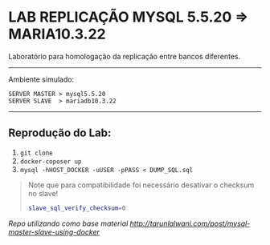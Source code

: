 # LAB REPLICAÇÃO MYSQL 5.5.20 => MARIA10.3.22

Laboratório para homologação da replicação entre bancos diferentes.

---
Ambiente simulado:
```
SERVER MASTER > mysql5.5.20
SERVER SLAVE  > mariadb10.3.22
```

---

## Reprodução do Lab:
 
 1. `git clone`
 2. `docker-coposer up`
 3. `mysql -hHOST_DOCKER -uUSER -pPASS < DUMP_SQL.sql`

> Note que para compatibilidade foi necessário desativar o checksum no slave!
> ```bash
> slave_sql_verify_checksum=0
> ```

*Repo utilizando como base material http://tarunlalwani.com/post/mysql-master-slave-using-docker*